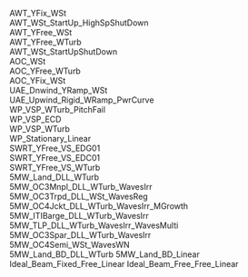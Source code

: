AWT_YFix_WSt  
AWT_WSt_StartUp_HighSpShutDown  
AWT_YFree_WSt  
AWT_YFree_WTurb  
AWT_WSt_StartUpShutDown  
AOC_WSt  
AOC_YFree_WTurb  
AOC_YFix_WSt  
UAE_Dnwind_YRamp_WSt  
UAE_Upwind_Rigid_WRamp_PwrCurve  
WP_VSP_WTurb_PitchFail  
WP_VSP_ECD  
WP_VSP_WTurb  
WP_Stationary_Linear  
SWRT_YFree_VS_EDG01  
SWRT_YFree_VS_EDC01  
SWRT_YFree_VS_WTurb  
5MW_Land_DLL_WTurb  
5MW_OC3Mnpl_DLL_WTurb_WavesIrr  
5MW_OC3Trpd_DLL_WSt_WavesReg  
5MW_OC4Jckt_DLL_WTurb_WavesIrr_MGrowth  
5MW_ITIBarge_DLL_WTurb_WavesIrr  
5MW_TLP_DLL_WTurb_WavesIrr_WavesMulti  
5MW_OC3Spar_DLL_WTurb_WavesIrr  
5MW_OC4Semi_WSt_WavesWN  
5MW_Land_BD_DLL_WTurb
5MW_Land_BD_Linear
Ideal_Beam_Fixed_Free_Linear
Ideal_Beam_Free_Free_Linear